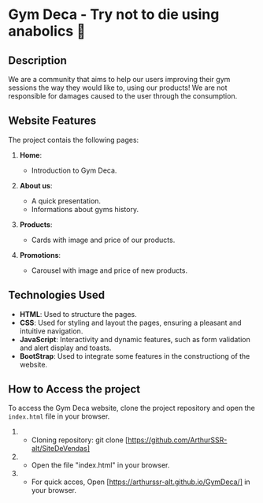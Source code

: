 # Gym Deca - Try not to die using anabolics 💉
 
## Description
 
We are a community that aims to help our users improving their gym sessions the way they would like to, using our products! We are not responsible for damages caused to the user through the consumption.
 
## Website Features
 
The project contais the following pages:
 
1. **Home**:
 
   - Introduction to Gym Deca.
 
2. **About us**:
 
   - A quick presentation.
   - Informations about gyms history.
 
3. **Products**:
   - Cards with image and price of our products.
  
4. **Promotions**:
   - Carousel with image and price of new products.
 
## Technologies Used
 
- **HTML**: Used to structure the pages.
- **CSS**: Used for styling and layout the pages, ensuring a pleasant and intuitive navigation.
- **JavaScript**: Interactivity and dynamic features, such as form validation and alert display and toasts.
- **BootStrap**: Used to integrate some features in the constructiong of the website.
 
## How to Access the project
 
To access the Gym Deca website, clone the project repository and open the `index.html` file in your browser.
 
1. - Cloning repository:
     git clone [https://github.com/ArthurSSR-alt/SiteDeVendas]

 
2. - Open the file "index.html" in your browser.
  
3. - For quick acces, Open [https://arthurssr-alt.github.io/GymDeca/] in your browser.
 
